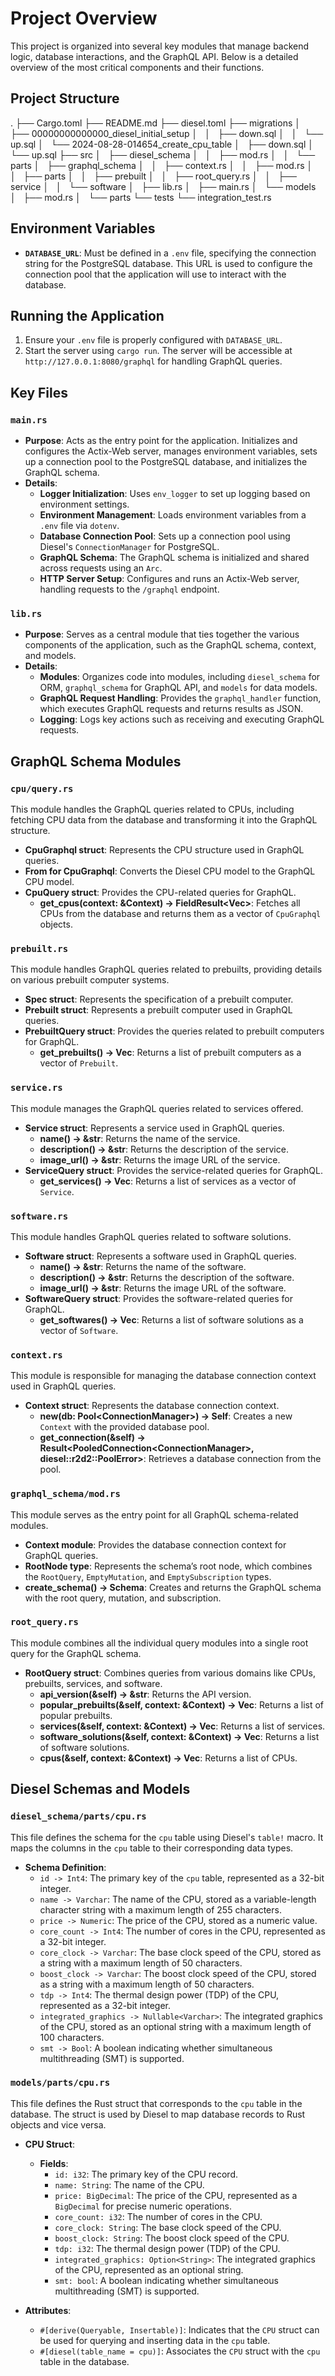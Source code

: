 # Project Overview

This project is organized into several key modules that manage backend logic, database interactions, and the GraphQL API. Below is a detailed overview of the most critical components and their functions.

## Project Structure
.
├── Cargo.toml
├── README.md
├── diesel.toml
├── migrations
│   ├── 00000000000000_diesel_initial_setup
│   │   ├── down.sql
│   │   └── up.sql
│   └── 2024-08-28-014654_create_cpu_table
│       ├── down.sql
│       └── up.sql
├── src
│   ├── diesel_schema
│   │   ├── mod.rs
│   │   └── parts
│   ├── graphql_schema
│   │   ├── context.rs
│   │   ├── mod.rs
│   │   ├── parts
│   │   ├── prebuilt
│   │   ├── root_query.rs
│   │   ├── service
│   │   └── software
│   ├── lib.rs
│   ├── main.rs
│   └── models
│       ├── mod.rs
│       └── parts
└── tests
    └── integration_test.rs

## Environment Variables

- **`DATABASE_URL`**: Must be defined in a `.env` file, specifying the connection string for the PostgreSQL database. This URL is used to configure the connection pool that the application will use to interact with the database.

## Running the Application

1. Ensure your `.env` file is properly configured with `DATABASE_URL`.
2. Start the server using `cargo run`. The server will be accessible at `http://127.0.0.1:8080/graphql` for handling GraphQL queries.

## Key Files

### `main.rs`

- **Purpose**: Acts as the entry point for the application. Initializes and configures the Actix-Web server, manages environment variables, sets up a connection pool to the PostgreSQL database, and initializes the GraphQL schema.
- **Details**:
  - **Logger Initialization**: Uses `env_logger` to set up logging based on environment settings.
  - **Environment Management**: Loads environment variables from a `.env` file via `dotenv`.
  - **Database Connection Pool**: Sets up a connection pool using Diesel's `ConnectionManager` for PostgreSQL.
  - **GraphQL Schema**: The GraphQL schema is initialized and shared across requests using an `Arc`.
  - **HTTP Server Setup**: Configures and runs an Actix-Web server, handling requests to the `/graphql` endpoint.

### `lib.rs`

- **Purpose**: Serves as a central module that ties together the various components of the application, such as the GraphQL schema, context, and models.
- **Details**:
  - **Modules**: Organizes code into modules, including `diesel_schema` for ORM, `graphql_schema` for GraphQL API, and `models` for data models.
  - **GraphQL Request Handling**: Provides the `graphql_handler` function, which executes GraphQL requests and returns results as JSON.
  - **Logging**: Logs key actions such as receiving and executing GraphQL requests.



## GraphQL Schema Modules

### `cpu/query.rs`

This module handles the GraphQL queries related to CPUs, including fetching CPU data from the database and transforming it into the GraphQL structure.

- **CpuGraphql struct**: Represents the CPU structure used in GraphQL queries.
- **From<CPU> for CpuGraphql**: Converts the Diesel CPU model to the GraphQL CPU model.
- **CpuQuery struct**: Provides the CPU-related queries for GraphQL.
  - **get_cpus(context: &Context) -> FieldResult<Vec<CpuGraphql>>**: Fetches all CPUs from the database and returns them as a vector of `CpuGraphql` objects.

### `prebuilt.rs`

This module handles GraphQL queries related to prebuilts, providing details on various prebuilt computer systems.

- **Spec struct**: Represents the specification of a prebuilt computer.
- **Prebuilt struct**: Represents a prebuilt computer used in GraphQL queries.
- **PrebuiltQuery struct**: Provides the queries related to prebuilt computers for GraphQL.
  - **get_prebuilts() -> Vec<Prebuilt>**: Returns a list of prebuilt computers as a vector of `Prebuilt`.

### `service.rs`

This module manages the GraphQL queries related to services offered.

- **Service struct**: Represents a service used in GraphQL queries.
  - **name() -> &str**: Returns the name of the service.
  - **description() -> &str**: Returns the description of the service.
  - **image_url() -> &str**: Returns the image URL of the service.
- **ServiceQuery struct**: Provides the service-related queries for GraphQL.
  - **get_services() -> Vec<Service>**: Returns a list of services as a vector of `Service`.

### `software.rs`

This module handles GraphQL queries related to software solutions.

- **Software struct**: Represents a software used in GraphQL queries.
  - **name() -> &str**: Returns the name of the software.
  - **description() -> &str**: Returns the description of the software.
  - **image_url() -> &str**: Returns the image URL of the software.
- **SoftwareQuery struct**: Provides the software-related queries for GraphQL.
  - **get_softwares() -> Vec<Software>**: Returns a list of software solutions as a vector of `Software`.

### `context.rs`

This module is responsible for managing the database connection context used in GraphQL queries.

- **Context struct**: Represents the database connection context.
  - **new(db: Pool<ConnectionManager<PgConnection>>) -> Self**: Creates a new `Context` with the provided database pool.
  - **get_connection(&self) -> Result<PooledConnection<ConnectionManager<PgConnection>>, diesel::r2d2::PoolError>**: Retrieves a database connection from the pool.

### `graphql_schema/mod.rs`

This module serves as the entry point for all GraphQL schema-related modules.

- **Context module**: Provides the database connection context for GraphQL queries.
- **RootNode type**: Represents the schema’s root node, which combines the `RootQuery`, `EmptyMutation`, and `EmptySubscription` types.
- **create_schema() -> Schema**: Creates and returns the GraphQL schema with the root query, mutation, and subscription.

### `root_query.rs`

This module combines all the individual query modules into a single root query for the GraphQL schema.

- **RootQuery struct**: Combines queries from various domains like CPUs, prebuilts, services, and software.
  - **api_version(&self) -> &str**: Returns the API version.
  - **popular_prebuilts(&self, context: &Context) -> Vec<Prebuilt>**: Returns a list of popular prebuilts.
  - **services(&self, context: &Context) -> Vec<Service>**: Returns a list of services.
  - **software_solutions(&self, context: &Context) -> Vec<Software>**: Returns a list of software solutions.
  - **cpus(&self, context: &Context) -> Vec<CpuGraphql>**: Returns a list of CPUs.

## Diesel Schemas and Models

### `diesel_schema/parts/cpu.rs`

This file defines the schema for the `cpu` table using Diesel's `table!` macro. It maps the columns in the `cpu` table to their corresponding data types.

- **Schema Definition**:
  - `id -> Int4`: The primary key of the `cpu` table, represented as a 32-bit integer.
  - `name -> Varchar`: The name of the CPU, stored as a variable-length character string with a maximum length of 255 characters.
  - `price -> Numeric`: The price of the CPU, stored as a numeric value.
  - `core_count -> Int4`: The number of cores in the CPU, represented as a 32-bit integer.
  - `core_clock -> Varchar`: The base clock speed of the CPU, stored as a string with a maximum length of 50 characters.
  - `boost_clock -> Varchar`: The boost clock speed of the CPU, stored as a string with a maximum length of 50 characters.
  - `tdp -> Int4`: The thermal design power (TDP) of the CPU, represented as a 32-bit integer.
  - `integrated_graphics -> Nullable<Varchar>`: The integrated graphics of the CPU, stored as an optional string with a maximum length of 100 characters.
  - `smt -> Bool`: A boolean indicating whether simultaneous multithreading (SMT) is supported.

### `models/parts/cpu.rs`

This file defines the Rust struct that corresponds to the `cpu` table in the database. The struct is used by Diesel to map database records to Rust objects and vice versa.

- **CPU Struct**:
  - **Fields**:
    - `id: i32`: The primary key of the CPU record.
    - `name: String`: The name of the CPU.
    - `price: BigDecimal`: The price of the CPU, represented as a `BigDecimal` for precise numeric operations.
    - `core_count: i32`: The number of cores in the CPU.
    - `core_clock: String`: The base clock speed of the CPU.
    - `boost_clock: String`: The boost clock speed of the CPU.
    - `tdp: i32`: The thermal design power (TDP) of the CPU.
    - `integrated_graphics: Option<String>`: The integrated graphics of the CPU, represented as an optional string.
    - `smt: bool`: A boolean indicating whether simultaneous multithreading (SMT) is supported.

- **Attributes**:
  - `#[derive(Queryable, Insertable)]`: Indicates that the `CPU` struct can be used for querying and inserting data in the `cpu` table.
  - `#[diesel(table_name = cpu)]`: Associates the `CPU` struct with the `cpu` table in the database.


